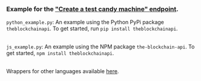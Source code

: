 ### Example for the <a href="https://docs.theblockchainapi.com/#operation/solanaCreateTestCandyMachine">"Create a test candy machine" endpoint</a>.

`python_example.py`: An example using the Python PyPi package `theblockchainapi`. To get started, run `pip install theblockchainapi`.<br/><br/>

`js_example.py`: An example using the NPM package `the-blockchain-api`. To get started, `npm install theblockchainapi`.<br/><br/>

Wrappers for other languages available <a href="https://github.com/BL0CK-X/theblockchainapi-wrappers">here</a>.